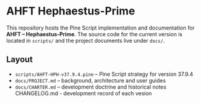# AHFT Hephaestus-Prime

This repository hosts the Pine Script implementation and documentation for **AHFT – Hephaestus‑Prime**. The source code for the current version is located in `scripts/` and the project documents live under `docs/`.

## Layout

- `scripts/AHFT-HPH-v37.9.4.pine` – Pine Script strategy for version 37.9.4
- `docs/PROJECT.md` – background, architecture and user guides
- `docs/CHARTER.md` – development doctrine and historical notes
   CHANGELOG.md - development record of each vesion
